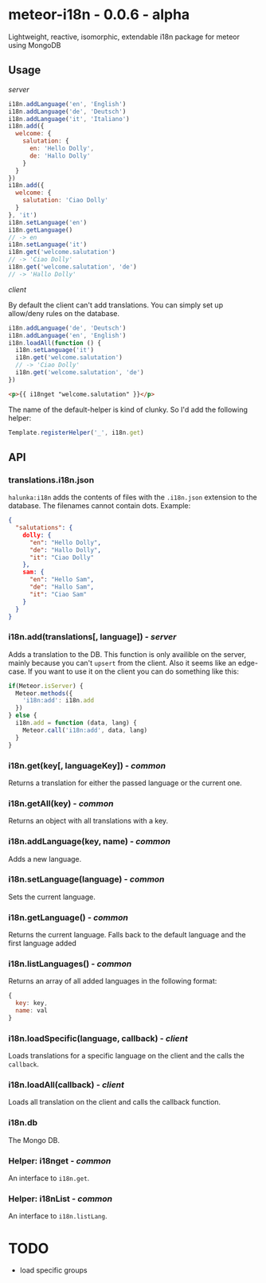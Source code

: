 # meteor-i18n - 0.0.6 - alpha
Lightweight, reactive, isomorphic, extendable i18n package for meteor using MongoDB

## Usage

_server_

```js
i18n.addLanguage('en', 'English')
i18n.addLanguage('de', 'Deutsch')
i18n.addLanguage('it', 'Italiano')
i18n.add({
  welcome: {
    salutation: {
      en: 'Hello Dolly',
      de: 'Hallo Dolly'
    }
  }
})
i18n.add({
  welcome: {
    salutation: 'Ciao Dolly'
  }
}, 'it')
i18n.setLanguage('en')
i18n.getLanguage()
// -> en
i18n.setLanguage('it')
i18n.get('welcome.salutation')
// -> 'Ciao Dolly'
i18n.get('welcome.salutation', 'de')
// -> 'Hallo Dolly'
```

_client_

By default the client can't add translations. You can simply set up allow/deny rules on the database.

```js
i18n.addLanguage('de', 'Deutsch')
i18n.addLanguage('en', 'English')
i18n.loadAll(function () {
  i18n.setLanguage('it')
  i18n.get('welcome.salutation')
  // -> 'Ciao Dolly'
  i18n.get('welcome.salutation', 'de')
})
```

```html
<p>{{ i18nget "welcome.salutation" }}</p>
```

The name of the default-helper is kind of clunky. So I'd add the following helper:

```js
Template.registerHelper('_', i18n.get)
```

## API

### translations.i18n.json
`halunka:i18n` adds the contents of files with the `.i18n.json` extension to the database. The filenames cannot contain dots.
Example:
```json
{
  "salutations": {
    dolly: {
      "en": "Hello Dolly",
      "de": "Hallo Dolly",
      "it": "Ciao Dolly"
    },
    sam: {
      "en": "Hello Sam",
      "de": "Hallo Sam",
      "it": "Ciao Sam"
    }
  }
}
```

### i18n.add(translations[, language]) - _server_
Adds a translation to the DB. This function is only availible on the server, mainly because you can't `upsert` from the client. Also it seems like an edge-case. If you want to use it on the client you can do something like this:

```js
if(Meteor.isServer) {
  Meteor.methods({
    'i18n:add': i18n.add
  })
} else {
  i18n.add = function (data, lang) {
    Meteor.call('i18n:add', data, lang)
  }
}
```

### i18n.get(key[, languageKey]) - _common_
Returns a translation for either the passed language or the current one.

### i18n.getAll(key) - _common_
Returns an object with all translations with a key.

### i18n.addLanguage(key, name) - _common_
Adds a new language.

### i18n.setLanguage(language) - _common_
Sets the current language.

### i18n.getLanguage() - _common_
Returns the current language. Falls back to the default language and the first language added

### i18n.listLanguages() - _common_
Returns an array of all added languages in the following format:
```js
{
  key: key,
  name: val
}
```

### i18n.loadSpecific(language, callback) - _client_
Loads translations for a specific language on the client and the calls the `callback`.

### i18n.loadAll(callback) - _client_
Loads all translation on the client and calls the callback function.

### i18n.db
The Mongo DB.

### Helper: i18nget - _common_
An interface to `i18n.get`.

### Helper: i18nList - _common_
An interface to `i18n.listLang`.

# TODO
* load specific groups
